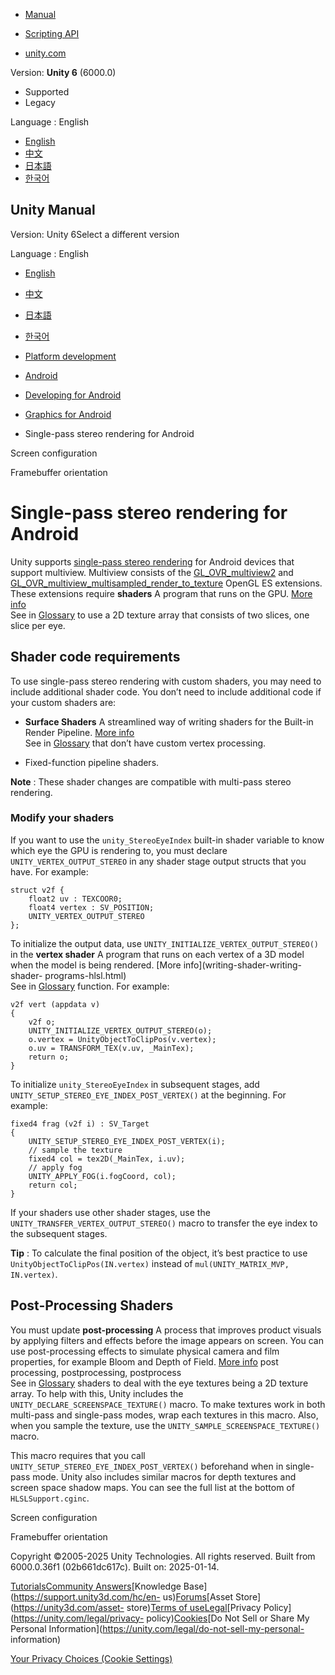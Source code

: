 [](https://docs.unity3d.com)

  * [Manual](../Manual/index.html)
  * [Scripting API](../ScriptReference/index.html)

  * [unity.com](https://unity.com/)

Version: **Unity 6** (6000.0)

  * Supported
  * Legacy

Language : English

  * [English](/Manual/Android-SinglePassStereoRendering.html)
  * [中文](/cn/current/Manual/Android-SinglePassStereoRendering.html)
  * [日本語](/ja/current/Manual/Android-SinglePassStereoRendering.html)
  * [한국어](/kr/current/Manual/Android-SinglePassStereoRendering.html)

[](https://docs.unity3d.com)

## Unity Manual

Version: Unity 6Select a different version

Language : English

  * [English](/Manual/Android-SinglePassStereoRendering.html)
  * [中文](/cn/current/Manual/Android-SinglePassStereoRendering.html)
  * [日本語](/ja/current/Manual/Android-SinglePassStereoRendering.html)
  * [한국어](/kr/current/Manual/Android-SinglePassStereoRendering.html)

  * [Platform development ](PlatformSpecific.html)
  * [Android](android.html)
  * [Developing for Android](android-developing.html)
  * [Graphics for Android](android-graphics.html)
  * Single-pass stereo rendering for Android

[](android-screen-configuration.html)

Screen configuration

[](vulkan-swapchain-pre-rotation.html)

Framebuffer orientation

# Single-pass stereo rendering for Android

Unity supports [single-pass stereo rendering](SinglePassInstancing.html) for
Android devices that support multiview. Multiview consists of the
[GL_OVR_multiview2](https://www.khronos.org/registry/OpenGL/extensions/OVR/OVR_multiview2.txt)
and
[GL_OVR_multiview_multisampled_render_to_texture](https://www.khronos.org/registry/OpenGL/extensions/OVR/OVR_multiview_multisampled_render_to_texture.txt)
OpenGL ES extensions. These extensions require **shaders** A program that runs
on the GPU. [More info](Shaders.html)  
See in [Glossary](Glossary.html#Shader) to use a 2D texture array that
consists of two slices, one slice per eye.

## Shader code requirements

To use single-pass stereo rendering with custom shaders, you may need to
include additional shader code. You don’t need to include additional code if
your custom shaders are:

  * **Surface Shaders** A streamlined way of writing shaders for the Built-in Render Pipeline. [More info](SL-SurfaceShaders.html)  
See in [Glossary](Glossary.html#SurfaceShader) that don’t have custom vertex
processing.

  * Fixed-function pipeline shaders.

**Note** : These shader changes are compatible with multi-pass stereo
rendering.

### Modify your shaders

If you want to use the `unity_StereoEyeIndex` built-in shader variable to know
which eye the GPU is rendering to, you must declare
`UNITY_VERTEX_OUTPUT_STEREO` in any shader stage output structs that you have.
For example:

    
    
    struct v2f {
        float2 uv : TEXCOOR0;
        float4 vertex : SV_POSITION;
        UNITY_VERTEX_OUTPUT_STEREO
    };
    

To initialize the output data, use `UNITY_INITIALIZE_VERTEX_OUTPUT_STEREO()`
in the **vertex shader** A program that runs on each vertex of a 3D model when
the model is being rendered. [More info](writing-shader-writing-shader-
programs-hlsl.html)  
See in [Glossary](Glossary.html#vertexshader) function. For example:

    
    
    v2f vert (appdata v)
    {
        v2f o;
        UNITY_INITIALIZE_VERTEX_OUTPUT_STEREO(o);
        o.vertex = UnityObjectToClipPos(v.vertex);
        o.uv = TRANSFORM_TEX(v.uv, _MainTex);
        return o;
    }
    

To initialize `unity_StereoEyeIndex` in subsequent stages, add
`UNITY_SETUP_STEREO_EYE_INDEX_POST_VERTEX()` at the beginning. For example:

    
    
    fixed4 frag (v2f i) : SV_Target
    {
        UNITY_SETUP_STEREO_EYE_INDEX_POST_VERTEX(i);
        // sample the texture
        fixed4 col = tex2D(_MainTex, i.uv);
        // apply fog
        UNITY_APPLY_FOG(i.fogCoord, col);
        return col;
    }
    

If your shaders use other shader stages, use the
`UNITY_TRANSFER_VERTEX_OUTPUT_STEREO()` macro to transfer the eye index to the
subsequent stages.

**Tip** : To calculate the final position of the object, it’s best practice to
use `UnityObjectToClipPos(IN.vertex)` instead of `mul(UNITY_MATRIX_MVP,
IN.vertex)`.

## Post-Processing Shaders

You must update **post-processing** A process that improves product visuals by
applying filters and effects before the image appears on screen. You can use
post-processing effects to simulate physical camera and film properties, for
example Bloom and Depth of Field. [More info](PostProcessingOverview.html)
post processing, postprocessing, postprocess  
See in [Glossary](Glossary.html#post-processing) shaders to deal with the eye
textures being a 2D texture array. To help with this, Unity includes the
`UNITY_DECLARE_SCREENSPACE_TEXTURE()` macro. To make textures work in both
multi-pass and single-pass modes, wrap each textures in this macro. Also, when
you sample the texture, use the `UNITY_SAMPLE_SCREENSPACE_TEXTURE()` macro.

This macro requires that you call `UNITY_SETUP_STEREO_EYE_INDEX_POST_VERTEX()`
beforehand when in single-pass mode. Unity also includes similar macros for
depth textures and screen space shadow maps. You can see the full list at the
bottom of `HLSLSupport.cginc`.

[](android-screen-configuration.html)

Screen configuration

[](vulkan-swapchain-pre-rotation.html)

Framebuffer orientation

Copyright ©2005-2025 Unity Technologies. All rights reserved. Built from
6000.0.36f1 (02b661dc617c). Built on: 2025-01-14.

[Tutorials](https://learn.unity.com/)[Community
Answers](https://answers.unity3d.com)[Knowledge
Base](https://support.unity3d.com/hc/en-
us)[Forums](https://forum.unity3d.com)[Asset Store](https://unity3d.com/asset-
store)[Terms of
use](https://docs.unity3d.com/Manual/TermsOfUse.html)[Legal](https://unity.com/legal)[Privacy
Policy](https://unity.com/legal/privacy-
policy)[Cookies](https://unity.com/legal/cookie-policy)[Do Not Sell or Share
My Personal Information](https://unity.com/legal/do-not-sell-my-personal-
information)

[Your Privacy Choices (Cookie Settings)](javascript:void\(0\);)

